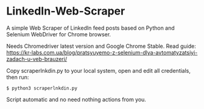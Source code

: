 # LinkedIn-Web-Scraper

A simple Web Scraper of LinkedIn feed posts based on Python and Selenium WebDriver for Chrome browser.

Needs Chromedriver latest version and Google Chrome Stable. Read guide: https://kr-labs.com.ua/blog/pratsyuyemo-z-selenium-dlya-avtomatyzatsiyi-zadach-u-veb-brauzeri/

Copy scraperlnkdin.py to your local system, open and edit all credentials, then run:

```
$ python3 scraperlnkdin.py
```

Script automatic and no need nothing actions from you.
